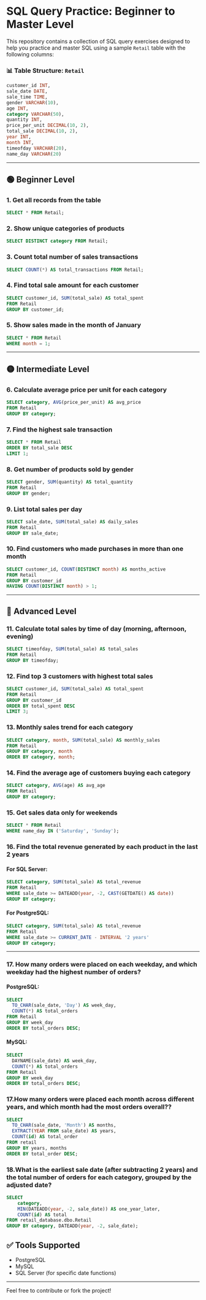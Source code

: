 
# SQL Query Practice: Beginner to Master Level

This repository contains a collection of SQL query exercises designed to help you practice and master SQL using a sample `Retail` table with the following columns:

### 📊 Table Structure: `Retail`

```sql
customer_id INT,
sale_date DATE,
sale_time TIME,
gender VARCHAR(10),
age INT,
category VARCHAR(50),
quantity INT,
price_per_unit DECIMAL(10, 2),
total_sale DECIMAL(10, 2),
year INT,
month INT,
timeofday VARCHAR(20),
name_day VARCHAR(20)
```

---

## 🟢 Beginner Level

### 1. Get all records from the table

```sql
SELECT * FROM Retail;
```

### 2. Show unique categories of products

```sql
SELECT DISTINCT category FROM Retail;
```

### 3. Count total number of sales transactions

```sql
SELECT COUNT(*) AS total_transactions FROM Retail;
```

### 4. Find total sale amount for each customer

```sql
SELECT customer_id, SUM(total_sale) AS total_spent
FROM Retail
GROUP BY customer_id;
```

### 5. Show sales made in the month of January

```sql
SELECT * FROM Retail
WHERE month = 1;
```

---

## 🟡 Intermediate Level

### 6. Calculate average price per unit for each category

```sql
SELECT category, AVG(price_per_unit) AS avg_price
FROM Retail
GROUP BY category;
```

### 7. Find the highest sale transaction

```sql
SELECT * FROM Retail
ORDER BY total_sale DESC
LIMIT 1;
```

### 8. Get number of products sold by gender

```sql
SELECT gender, SUM(quantity) AS total_quantity
FROM Retail
GROUP BY gender;
```

### 9. List total sales per day

```sql
SELECT sale_date, SUM(total_sale) AS daily_sales
FROM Retail
GROUP BY sale_date;
```

### 10. Find customers who made purchases in more than one month

```sql
SELECT customer_id, COUNT(DISTINCT month) AS months_active
FROM Retail
GROUP BY customer_id
HAVING COUNT(DISTINCT month) > 1;
```

---

## 🔴 Advanced Level

### 11. Calculate total sales by time of day (morning, afternoon, evening)

```sql
SELECT timeofday, SUM(total_sale) AS total_sales
FROM Retail
GROUP BY timeofday;
```

### 12. Find top 3 customers with highest total sales

```sql
SELECT customer_id, SUM(total_sale) AS total_spent
FROM Retail
GROUP BY customer_id
ORDER BY total_spent DESC
LIMIT 3;
```

### 13. Monthly sales trend for each category

```sql
SELECT category, month, SUM(total_sale) AS monthly_sales
FROM Retail
GROUP BY category, month
ORDER BY category, month;
```

### 14. Find the average age of customers buying each category

```sql
SELECT category, AVG(age) AS avg_age
FROM Retail
GROUP BY category;
```

### 15. Get sales data only for weekends

```sql
SELECT * FROM Retail
WHERE name_day IN ('Saturday', 'Sunday');
```

### 16. Find the total revenue generated by each product in the last 2 years

#### For SQL Server:

```sql
SELECT category, SUM(total_sale) AS total_revenue
FROM Retail
WHERE sale_date >= DATEADD(year, -2, CAST(GETDATE() AS date))
GROUP BY category;
```

#### For PostgreSQL:

```sql
SELECT category, SUM(total_sale) AS total_revenue
FROM Retail
WHERE sale_date >= CURRENT_DATE - INTERVAL '2 years'
GROUP BY category;
```

---

### 17. How many orders were placed on each weekday, and which weekday had the highest number of orders?

#### PostgreSQL:

```sql
SELECT 
  TO_CHAR(sale_date, 'Day') AS week_day,
  COUNT(*) AS total_orders
FROM Retail
GROUP BY week_day
ORDER BY total_orders DESC;
```

#### MySQL:

```sql
SELECT 
  DAYNAME(sale_date) AS week_day,
  COUNT(*) AS total_orders
FROM Retail
GROUP BY week_day
ORDER BY total_orders DESC;
```

### 17.How many orders were placed each month across different years, and which month had the most orders overall??

```sql
SELECT 
  TO_CHAR(sale_date, 'Month') AS months,
  EXTRACT(YEAR FROM sale_date) AS years,
  COUNT(id) AS total_order
FROM retail
GROUP BY years, months
ORDER BY total_order DESC;

```
### 18.What is the earliest sale date (after subtracting 2 years) and the total number of orders for each category, grouped by the adjusted date?

```sql
SELECT 
    category,
    MIN(DATEADD(year, -2, sale_date)) AS one_year_later,
    COUNT(id) AS total
FROM retail_database.dbo.Retail
GROUP BY category, DATEADD(year, -2, sale_date);

```

## ✅ Tools Supported

- PostgreSQL  
- MySQL  
- SQL Server (for specific date functions)

---

Feel free to contribute or fork the project!
